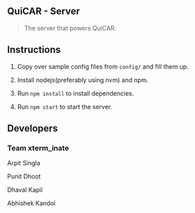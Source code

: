 ## QuiCAR - Server

> The server that powers QuiCAR.

## Instructions

1. Copy over sample config files from `config/` and fill them up.

2. Install nodejs(preferably using nvm) and npm.

3. Run `npm install` to install dependencies.

4. Run `npm start` to start the server.

## Developers

### Team xterm_inate

Arpit Singla

Punit Dhoot

Dhaval Kapil

Abhishek Kandoi